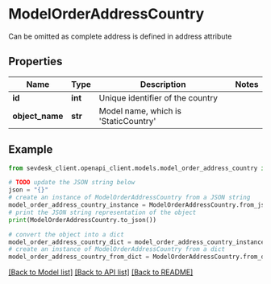 # ModelOrderAddressCountry

Can be omitted as complete address is defined in address attribute

## Properties

Name | Type | Description | Notes
------------ | ------------- | ------------- | -------------
**id** | **int** | Unique identifier of the country | 
**object_name** | **str** | Model name, which is &#39;StaticCountry&#39; | 

## Example

```python
from sevdesk_client.openapi_client.models.model_order_address_country import ModelOrderAddressCountry

# TODO update the JSON string below
json = "{}"
# create an instance of ModelOrderAddressCountry from a JSON string
model_order_address_country_instance = ModelOrderAddressCountry.from_json(json)
# print the JSON string representation of the object
print(ModelOrderAddressCountry.to_json())

# convert the object into a dict
model_order_address_country_dict = model_order_address_country_instance.to_dict()
# create an instance of ModelOrderAddressCountry from a dict
model_order_address_country_from_dict = ModelOrderAddressCountry.from_dict(model_order_address_country_dict)
```
[[Back to Model list]](../README.md#documentation-for-models) [[Back to API list]](../README.md#documentation-for-api-endpoints) [[Back to README]](../README.md)


